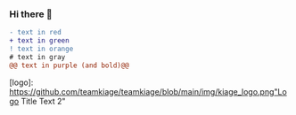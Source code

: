 ### Hi there 👋

<!--
**teamkiage/teamkiage** is a ✨ _special_ ✨ repository because its `README.md` (this file) appears on your GitHub profile.

Here are some ideas to get you started:

- 🔭 I’m currently working on ...
- 🌱 I’m currently learning ...
- 👯 I’m looking to collaborate on ...
- 🤔 I’m looking for help with ...
- 💬 Ask me about ...
- 📫 How to reach me: ...
- 😄 Pronouns: ...
- ⚡ Fun fact: ...
-->


```diff
- text in red
+ text in green
! text in orange
# text in gray
@@ text in purple (and bold)@@
```

[logo]: https://github.com/teamkiage/teamkiage/blob/main/img/kiage_logo.png"Logo Title Text 2"